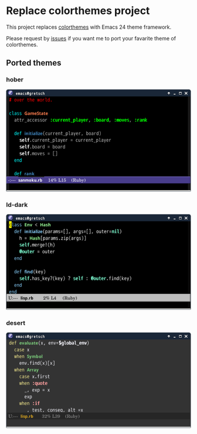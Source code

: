 # Replace colorthemes project

This project replaces [colorthemes](http://www.nongnu.org/color-theme/) with Emacs 24 theme framework.

Please request by [issues](https://github.com/emacs-jp/replace-colorthemes/issues) if you want me to port your favarite theme of colorthemes.


## Ported themes

### hober

![hober-theme](images/hober-theme.png)

### ld-dark

![ld-dark-theme](images/ld-dark-theme.png)

### desert

![desert](images/desert-theme.png)

